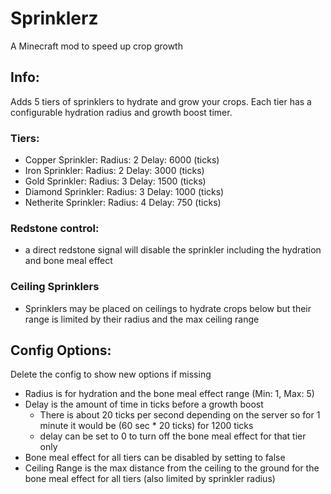 # Sprinklerz

A Minecraft mod to speed up crop growth

## Info:
Adds 5 tiers of sprinklers to hydrate and grow your crops. Each tier has a configurable hydration radius and growth boost timer.

### Tiers:
- Copper Sprinkler: Radius: 2 Delay: 6000 (ticks)
- Iron Sprinkler: Radius: 2 Delay: 3000 (ticks)
- Gold Sprinkler: Radius: 3 Delay: 1500 (ticks)
- Diamond Sprinkler: Radius: 3 Delay: 1000 (ticks)
- Netherite Sprinkler: Radius: 4 Delay: 750 (ticks)

### Redstone control:
- a direct redstone signal will disable the sprinkler including the hydration and bone meal effect

### Ceiling Sprinklers
- Sprinklers may be placed on ceilings to hydrate crops below but their range is limited by their radius and the max ceiling range

## Config Options:
Delete the config to show new options if missing
- Radius is for hydration and the bone meal effect range (Min: 1, Max: 5)
- Delay is the amount of time in ticks before a growth boost
    - There is about 20 ticks per second depending on the server so for 1 minute it would be (60 sec * 20 ticks) for 1200 ticks
    - delay can be set to 0 to turn off the bone meal effect for that tier only
- Bone meal effect for all tiers can be disabled by setting to false
- Ceiling Range is the max distance from the ceiling to the ground for the bone meal effect for all tiers (also limited by sprinkler radius)

